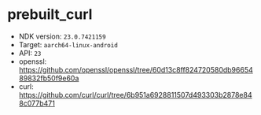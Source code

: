 # prebuilt_curl

* NDK version: `23.0.7421159`
* Target: `aarch64-linux-android`
* API: `23`
* openssl: https://github.com/openssl/openssl/tree/60d13c8ff824720580db9665489832fb50f9e60a
* curl: https://github.com/curl/curl/tree/6b951a6928811507d493303b2878e848c077b471
